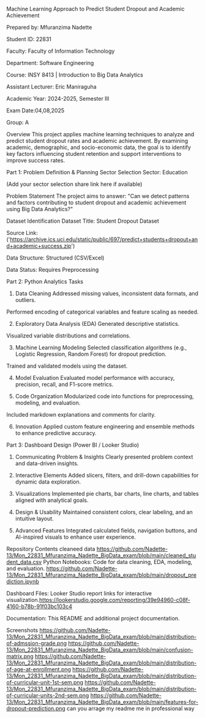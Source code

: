 Machine Learning Approach to Predict Student Dropout and Academic Achievement


Prepared by: Mfuranzima Nadette

Student ID: 22831

Faculty: Faculty of Information Technology

Department: Software Engineering

Course: INSY 8413 | Introduction to Big Data Analytics

Assistant Lecturer: Eric Maniraguha

Academic Year: 2024-2025, Semester III

Exam Date:04,08,2025

Group: A


Overview
This project applies machine learning techniques to analyze and predict student dropout rates and academic achievement. By examining academic, demographic, and socio-economic data, the goal is to identify key factors influencing student retention and support interventions to improve success rates.

Part 1: Problem Definition & Planning
Sector Selection
Sector: Education

(Add your sector selection share link here if available)

Problem Statement
The project aims to answer:
"Can we detect patterns and factors contributing to student dropout and academic achievement using Big Data Analytics?"

Dataset Identification
Dataset Title: Student Dropout Dataset

Source Link: ('https://archive.ics.uci.edu/static/public/697/predict+students+dropout+and+academic+success.zip')

Data Structure: Structured (CSV/Excel)

Data Status: Requires Preprocessing

Part 2: Python Analytics Tasks
1. Data Cleaning
Addressed missing values, inconsistent data formats, and outliers.

Performed encoding of categorical variables and feature scaling as needed.

2. Exploratory Data Analysis (EDA)
Generated descriptive statistics.

Visualized variable distributions and correlations.

3. Machine Learning Modeling
Selected classification algorithms (e.g., Logistic Regression, Random Forest) for dropout prediction.

Trained and validated models using the dataset.

4. Model Evaluation
Evaluated model performance with accuracy, precision, recall, and F1-score metrics.

5. Code Organization
Modularized code into functions for preprocessing, modeling, and evaluation.

Included markdown explanations and comments for clarity.

6. Innovation
Applied custom feature engineering and ensemble methods to enhance predictive accuracy.

Part 3: Dashboard Design (Power BI / Looker Studio)
1. Communicating Problem & Insights
Clearly presented problem context and data-driven insights.

2. Interactive Elements
Added slicers, filters, and drill-down capabilities for dynamic data exploration.

3. Visualizations
Implemented pie charts, bar charts, line charts, and tables aligned with analytical goals.

4. Design & Usability
Maintained consistent colors, clear labeling, and an intuitive layout.

5. Advanced Features
Integrated calculated fields, navigation buttons, and AI-inspired visuals to enhance user experience.

Repository Contents
cleaneed data https://github.com/Nadette-13/Mon_22831_Mfuranzima_Nadette_BigData_exam/blob/main/cleaned_student_data.csv
Python Notebooks: Code for data cleaning, EDA, modeling, and evaluation.
https://github.com/Nadette-13/Mon_22831_Mfuranzima_Nadette_BigData_exam/blob/main/dropout_prediction.ipynb

Dashboard Files:  Looker Studio report links for interactive visualization.https://lookerstudio.google.com/reporting/39e94960-c08f-4160-b78b-91f03bc103c4


Documentation: This README and additional project documentation.

Screenshots
https://github.com/Nadette-13/Mon_22831_Mfuranzima_Nadette_BigData_exam/blob/main/distribution-of-admssion-grade.png
https://github.com/Nadette-13/Mon_22831_Mfuranzima_Nadette_BigData_exam/blob/main/confusion-matrix.png
https://github.com/Nadette-13/Mon_22831_Mfuranzima_Nadette_BigData_exam/blob/main/distribution-of-age-at-enrollment.png
https://github.com/Nadette-13/Mon_22831_Mfuranzima_Nadette_BigData_exam/blob/main/distribution-of-curricular-unit-1st-sem.png
https://github.com/Nadette-13/Mon_22831_Mfuranzima_Nadette_BigData_exam/blob/main/distribution-of-curricular-units-2nd-sem.png
https://github.com/Nadette-13/Mon_22831_Mfuranzima_Nadette_BigData_exam/blob/main/features-for-dropout-prediction.png
 can you arrage my readme me in professional way 



